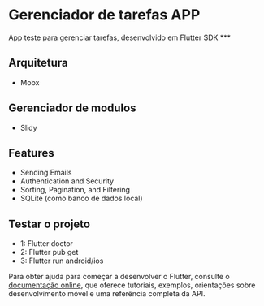 # Gerenciador de tarefas APP

App teste para gerenciar tarefas, desenvolvido em Flutter SDK ***

## Arquitetura

- Mobx

## Gerenciador de modulos

- Slidy

## Features

- Sending Emails
- Authentication and Security
- Sorting, Pagination, and Filtering
- SQLite (como banco de dados local)

## Testar o projeto

- 1: Flutter doctor
- 2: Flutter pub get
- 3: Flutter run android/ios

Para obter ajuda para começar a desenvolver o Flutter, consulte o
[documentação online](https://docs.flutter.dev/), que oferece tutoriais,
exemplos, orientações sobre desenvolvimento móvel e uma referência completa da API.